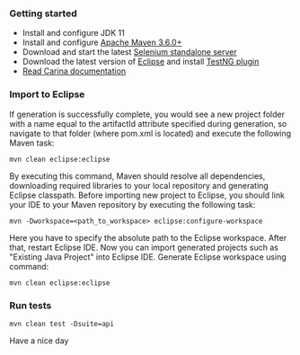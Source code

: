 ### Getting started

* Install and configure JDK 11
* Install and configure [Apache Maven 3.6.0+](http://maven.apache.org/)
* Download and start the latest [Selenium standalone server](http://www.seleniumhq.org/download/)
* Download the latest version of [Eclipse](http://www.eclipse.org/downloads/) and
  install [TestNG plugin](http://testng.org/doc/download.html)
* [Read Carina documentation](https://zebrunner.github.io/carina/)

### Import to Eclipse

If generation is successfully complete, you would see a new project folder with a name equal to the artifactId attribute
specified during generation, so navigate to that folder (where pom.xml is located) and execute the following Maven task:

```
mvn clean eclipse:eclipse
```

By executing this command, Maven should resolve all dependencies, downloading required libraries to your local
repository and generating Eclipse classpath. Before importing new project to Eclipse, you should link your IDE to your
Maven repository by executing the following task:

```
mvn -Dworkspace=<path_to_workspace> eclipse:configure-workspace
```

Here you have to specify the absolute path to the Eclipse workspace. After that, restart Eclipse IDE. Now you can import
generated projects such as "Existing Java Project" into Eclipse IDE.
Generate Eclipse workspace using command:

```
mvn clean eclipse:eclipse
```

### Run tests

```
mvn clean test -Dsuite=api
```

Have a nice day

